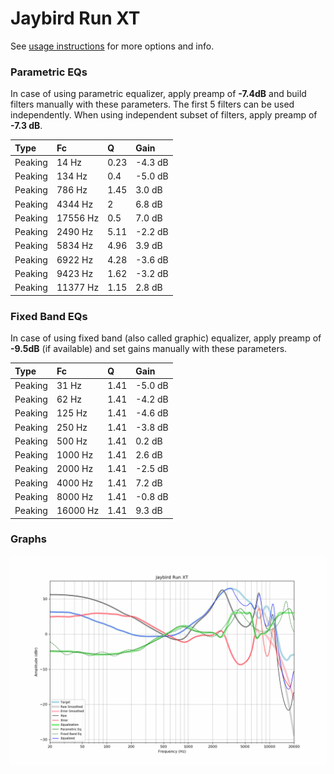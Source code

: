 # Jaybird Run XT
See [usage instructions](https://github.com/jaakkopasanen/AutoEq#usage) for more options and info.

### Parametric EQs
In case of using parametric equalizer, apply preamp of **-7.4dB** and build filters manually
with these parameters. The first 5 filters can be used independently.
When using independent subset of filters, apply preamp of **-7.3 dB**.

| Type    | Fc       |    Q | Gain    |
|:--------|:---------|:-----|:--------|
| Peaking | 14 Hz    | 0.23 | -4.3 dB |
| Peaking | 134 Hz   | 0.4  | -5.0 dB |
| Peaking | 786 Hz   | 1.45 | 3.0 dB  |
| Peaking | 4344 Hz  | 2    | 6.8 dB  |
| Peaking | 17556 Hz | 0.5  | 7.0 dB  |
| Peaking | 2490 Hz  | 5.11 | -2.2 dB |
| Peaking | 5834 Hz  | 4.96 | 3.9 dB  |
| Peaking | 6922 Hz  | 4.28 | -3.6 dB |
| Peaking | 9423 Hz  | 1.62 | -3.2 dB |
| Peaking | 11377 Hz | 1.15 | 2.8 dB  |

### Fixed Band EQs
In case of using fixed band (also called graphic) equalizer, apply preamp of **-9.5dB**
(if available) and set gains manually with these parameters.

| Type    | Fc       |    Q | Gain    |
|:--------|:---------|:-----|:--------|
| Peaking | 31 Hz    | 1.41 | -5.0 dB |
| Peaking | 62 Hz    | 1.41 | -4.2 dB |
| Peaking | 125 Hz   | 1.41 | -4.6 dB |
| Peaking | 250 Hz   | 1.41 | -3.8 dB |
| Peaking | 500 Hz   | 1.41 | 0.2 dB  |
| Peaking | 1000 Hz  | 1.41 | 2.6 dB  |
| Peaking | 2000 Hz  | 1.41 | -2.5 dB |
| Peaking | 4000 Hz  | 1.41 | 7.2 dB  |
| Peaking | 8000 Hz  | 1.41 | -0.8 dB |
| Peaking | 16000 Hz | 1.41 | 9.3 dB  |

### Graphs
![](./Jaybird%20Run%20XT.png)
